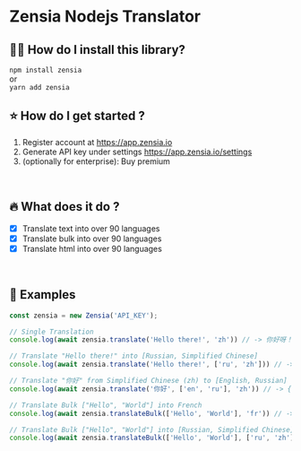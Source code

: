 # Zensia Nodejs Translator

## :guardsman: How do I install this library?

```npm install zensia```
<br>
or
<br>
```yarn add zensia```
<br>

## :star: How do I get started ?

1. Register account at https://app.zensia.io
2. Generate API key under settings https://app.zensia.io/settings
3. (optionally for enterprise): Buy premium

<br>

## :fire: What does it do ?

- [x] Translate text into over 90 languages
- [x] Translate bulk into over 90 languages
- [x] Translate html into over 90 languages
<br>

## :bookmark_tabs: Examples
```js
const zensia = new Zensia('API_KEY');

// Single Translation
console.log(await zensia.translate('Hello there!', 'zh')) // -> 你好呀！

// Translate "Hello there!" into [Russian, Simplified Chinese]
console.log(await zensia.translate('Hello there!', ['ru', 'zh'])) // -> { zh: '你好呀！', ru: 'Привет!' }

// Translate "你好" from Simplified Chinese (zh) to [English, Russian]
console.log(await zensia.translate('你好', ['en', 'ru'], 'zh')) // -> { en: 'Hello', ru: 'Привет' }

// Translate Bulk ["Hello", "World"] into French
console.log(await zensia.translateBulk(['Hello', 'World'], 'fr')) // -> { Hello: 'Bonjour', World: 'Monde' }

// Translate Bulk ["Hello", "World"] into [Russian, Simplified Chinese]
console.log(await zensia.translateBulk(['Hello', 'World'], ['ru', 'zh'])) // { Hello: { ru: 'Привет', zh: '你好' }, World: { ru: 'Мир', zh: '世界' } }
```
